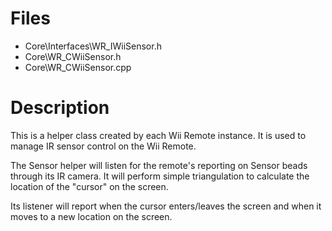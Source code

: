 # Files #

  * Core\Interfaces\WR\_IWiiSensor.h
  * Core\WR\_CWiiSensor.h
  * Core\WR\_CWiiSensor.cpp

# Description #

This is a helper class created by each Wii Remote instance. It is used to manage IR sensor control on the Wii Remote.

The Sensor helper will listen for the remote's reporting on Sensor beads through its IR camera. It will perform simple triangulation to calculate the location of the "cursor" on the screen.

Its listener will report when the cursor enters/leaves the screen and when it moves to a new location on the screen.